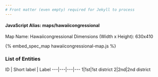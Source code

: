 ```yaml
---
# Front matter (even empty) required for Jekyll to process
---
```


#### JavaScript Alias: maps/hawaiicongressional

Map Name: Hawaiicongressional
Dimensions (Width x Height): 630x410



{% embed_spec_map hawaiicongressional-map.js %}

### List of Entities

ID | Short label | Label
---|---|---|---
1|1st|1st district
2|2nd|2nd district


